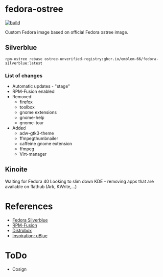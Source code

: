 # fedora-ostree
[![build](https://github.com/Emblem-66/fedora-ostree/actions/workflows/build.yml/badge.svg)](https://github.com/Emblem-66/fedora-ostree/actions/workflows/build.yml)

Custom Fedora image based on official Fedora ostree image.

## Silverblue
``` shell
rpm-ostree rebase ostree-unverified-registry:ghcr.io/emblem-66/fedora-silverblue:latest
```
### List of changes
- Automatic updates - "stage"
- RPM-Fusion enabled
- Removed
  - firefox
  - toolbox
  - gnome extensions
  - gnome-help
  - gnome-tour
- Added
  - adw-gtk3-theme
  - ffmpegthumbnailer
  - caffeine gnome extension 
  - ffmpeg
  - Virt-manager
## Kinoite
Waiting for Fedora 40
Looking to slim down KDE - removing apps that are available on flathub (Ark, KWrite,...)
# References
- [Fedora Silverblue](https://fedoraproject.org/silverblue)
- [RPM-Fusion](https://rpmfusion.org/Howto/OSTree)
- [Distrobox](https://github.com/89luca89/distrobox)
- [Inspiration: uBlue](https://github.com/ublue-os)
# ToDo
- Cosign